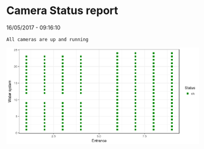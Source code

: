 Camera Status report
================
16/05/2017 - 09:16:10

    All cameras are up and running

![](camreport_files/figure-markdown_github/unnamed-chunk-2-1.png)
